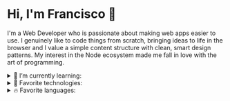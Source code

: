 # Hi, I'm Francisco 👋

I'm a Web Developer who is passionate about making web apps easier to use. I genuinely like to code things from scratch, bringing ideas to life in the browser and I value a simple content structure with clean, smart design patterns. My interest in the Node ecosystem made me fall in love with the art of programming.

<details>
 <summary>🔭 I’m currently learning:</summary>
    <ul>
        <li>- [x] React Query</li>
        <li>- [ ] Framer Motion</li>
        <li>- [ ] Data Structures</li>
        <li>- [ ] Agile Development</li>
        <li>- [ ] Testing</li>
        <li>- [ ] CI/CD</li>
    </ul>
</details>

<details>
    <summary>🎃 Favorite technologies:</summary>
    <h3>Frontend</h3>
    <p>React</p>
    <ul>
        <li>Context API</li>
        <li>Redux</li>
        <li>React Query</li>
        <li>Zustand</li>
    </ul>
    <p>Vue</p>
    <ul>
        <li>Vuex</li>
        <li>Nuxt</li>
        <li>Composition API</li>
    </ul>
    <p>Styling</p>
    <ul>
        <li>CSS3</li>
        <li>SCSS</li>
        <li>Styled Components</li>
        <li>Bootstrap</li>
        <li>Bulma</li>
        <li>Tailwind</li>
    </ul>
    <h3>Backend</h3>
    <p>Node</p>
    <ul>
        <li>Express</li>
        <li>Prisma</li>
        <li>Json Web Token</li>
    </ul>
    <p>Golang</p>
    <ul>
        <li>Fiber</li>
        <li>GORM</li>
        <li>Prisma</li>
        <li>Json Web Token</li>
    </ul>
    <h3>More</h3>
    <ul>
        <li>Git</li>
        <li>Docker</li>
        <li>Linux</li>
    </ul>
</details>

<details>
 <summary>🔥 Favorite languages:</summary>
    <ul>
        <li>JavaScript</li>
        <li>Golang</li>
    </ul>
</details>
